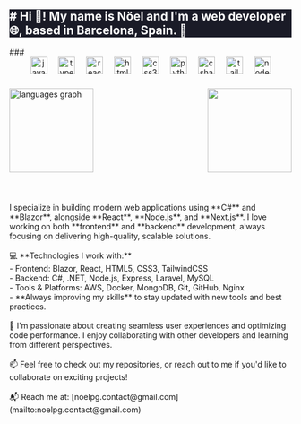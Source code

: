 <div style="background-color:#1a1b27; color:white;">
<h2 align="left"># Hi 👋! My name is Nöel and I'm a web developer 🌐, based in Barcelona, Spain. 🚀</h2>
</div>
###

<div align="center">
  <img src="https://cdn.jsdelivr.net/gh/devicons/devicon/icons/javascript/javascript-original.svg" height="30" alt="javascript logo"  />
  <img width="12" />
  <img src="https://cdn.jsdelivr.net/gh/devicons/devicon/icons/typescript/typescript-original.svg" height="30" alt="typescript logo"  />
  <img width="12" />
  <img src="https://cdn.jsdelivr.net/gh/devicons/devicon/icons/react/react-original.svg" height="30" alt="react logo"  />
  <img width="12" />
  <img src="https://cdn.jsdelivr.net/gh/devicons/devicon/icons/html5/html5-original.svg" height="30" alt="html5 logo"  />
  <img width="12" />
  <img src="https://cdn.jsdelivr.net/gh/devicons/devicon/icons/css3/css3-original.svg" height="30" alt="css3 logo"  />
  <img width="12" />
  <img src="https://cdn.jsdelivr.net/gh/devicons/devicon/icons/python/python-original.svg" height="30" alt="python logo"  />
  <img width="12" />
  <img src="https://cdn.jsdelivr.net/gh/devicons/devicon/icons/csharp/csharp-original.svg" height="30" alt="csharp logo"  />
  <img width="12" />
  <img src="https://cdn.jsdelivr.net/gh/devicons/devicon/icons/tailwindcss/tailwindcss-original-wordmark.svg" height="30" alt="tailwindcss logo"  />
  <img width="12" />
  <img src="https://cdn.jsdelivr.net/gh/devicons/devicon/icons/nodejs/nodejs-original.svg" height="30" alt="nodejs logo"  />
</div>

###

<img align="right" height="150" src="https://static.vecteezy.com/system/resources/previews/055/625/663/non_2x/breathless-monkey-programming-in-action-illustration-of-cartoon-character-vector.jpg"  />

###

<div align="left">
  <img src="https://github-readme-stats.vercel.app/api/top-langs?username=NoelPonceGonzalez&locale=es&hide_title=false&layout=compact&card_width=320&langs_count=5&theme=tokyonight&hide_border=false" height="150" alt="languages graph"  />
</div>

###

<br clear="both">

<p align="left">I specialize in building modern web applications using **C#** and **Blazor**, alongside **React**, **Node.js**, and **Next.js**. I love working on both **frontend** and **backend** development, always focusing on delivering high-quality, scalable solutions.<br><br>💻 **Technologies I work with:**<br>- Frontend: Blazor, React, HTML5, CSS3, TailwindCSS<br>- Backend: C#, .NET, Node.js, Express, Laravel, MySQL<br>- Tools & Platforms: AWS, Docker, MongoDB, Git, GitHub, Nginx<br>- **Always improving my skills** to stay updated with new tools and best practices.<br><br>🔧 I'm passionate about creating seamless user experiences and optimizing code performance. I enjoy collaborating with other developers and learning from different perspectives.<br><br>📫 Feel free to check out my repositories, or reach out to me if you'd like to collaborate on exciting projects!<br><br>📬 Reach me at: [noelpg.contact@gmail.com](mailto:noelpg.contact@gmail.com)</p>

###

<br clear="both">

###
</body>
